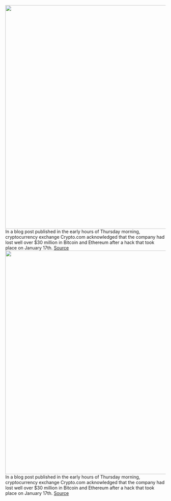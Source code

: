 <img src='https://cdn.vox-cdn.com/thumbor/c9Dvjz7HKMV97htfbB3Tk31L-aw=/0x0:2040x1360/1200x800/filters:focal(857x517:1183x843)/cdn.vox-cdn.com/uploads/chorus_image/image/70411560/acastro_bitcoin_2.0.jpg' width='700px' /><br/>
In a blog post published in the early hours of Thursday morning, cryptocurrency exchange Crypto.com acknowledged that the company had lost well over $30 million in Bitcoin and Ethereum after a hack that took place on January 17th.
<a href='https://www.theverge.com/2022/1/20/22892958/crypto-com-exchange-hack-bitcoin-ethereum-security'> Source <a/><img src='https://cdn.vox-cdn.com/thumbor/c9Dvjz7HKMV97htfbB3Tk31L-aw=/0x0:2040x1360/1200x800/filters:focal(857x517:1183x843)/cdn.vox-cdn.com/uploads/chorus_image/image/70411560/acastro_bitcoin_2.0.jpg' width='700px' /><br/>
In a blog post published in the early hours of Thursday morning, cryptocurrency exchange Crypto.com acknowledged that the company had lost well over $30 million in Bitcoin and Ethereum after a hack that took place on January 17th.
<a href='https://www.theverge.com/2022/1/20/22892958/crypto-com-exchange-hack-bitcoin-ethereum-security'> Source <a/>